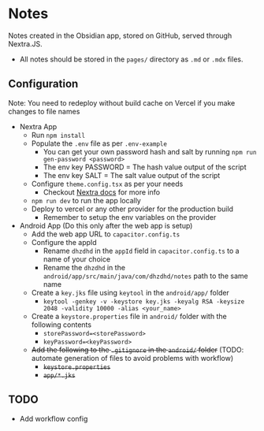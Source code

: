 # Notes

Notes created in the Obsidian app, stored on GitHub, served through Nextra.JS.

- All notes should be stored in the `pages/` directory as `.md` or `.mdx` files.

## Configuration

Note: You need to redeploy without build cache on Vercel if you make changes to file names

- Nextra App
  - Run `npm install`
  - Populate the `.env` file as per `.env-example`
    - You can get your own password hash and salt by running `npm run gen-password <password>`
    - The env key PASSWORD = The hash value output of the script
    - The env key SALT = The salt value output of the script
  - Configure `theme.config.tsx` as per your needs
    - Checkout [Nextra docs](https://nextra.site/docs/docs-theme/start) for more info
  - `npm run dev` to run the app locally
  - Deploy to vercel or any other provider for the production build
    - Remember to setup the env variables on the provider
- Android App (Do this only after the web app is setup)
  - Add the web app URL to `capacitor.config.ts`
  - Configure the appId
    - Rename `dhzdhd` in the `appId` field in `capacitor.config.ts` to a name of your choice
    - Rename the `dhzdhd` in the `android/app/src/main/java/com/dhzdhd/notes` path to the same name
  - Create a `key.jks` file using `keytool` in the `android/app/` folder
    - `keytool -genkey -v -keystore key.jks -keyalg RSA -keysize 2048 -validity 10000 -alias <your_name>`
  - Create a `keystore.properties` file in `android/` folder with the following contents
    - `storePassword=<storePassword>`
    - `keyPassword=<keyPassword>`
  - ~~Add the following to the `.gitignore` in the `android/` folder~~ (TODO: automate generation of files to avoid problems with workflow)
    - ~~`keystore.properties`~~
    - ~~`app/*.jks`~~

## TODO

- Add workflow config
